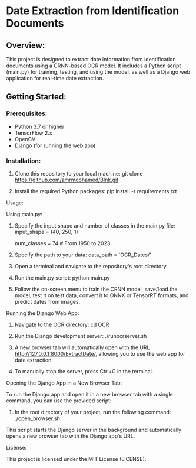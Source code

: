 # Date Extraction from Identification Documents

## Overview:

This project is designed to extract date information from identification documents using a CRNN-based OCR model. It includes a Python script (main.py) for training, testing, and using the model, as well as a Django web application for real-time date extraction.

## Getting Started:

### Prerequisites:
- Python 3.7 or higher
- TensorFlow 2.x
- OpenCV
- Django (for running the web app)

### Installation:

1. Clone this repository to your local machine:
   git clone https://github.com/amrmoohamed/Blnk.git

2. Install the required Python packages:
   pip install -r requirements.txt

Usage:

Using main.py:

1. Specify the input shape and number of classes in the main.py file:
   input_shape = (40, 250, 1)
   
   num_classes = 74 # From 1950 to 2023  

3. Specify the path to your data:
   data_path = 'OCR_Dates/'

4. Open a terminal and navigate to the repository's root directory.

5. Run the main.py script:
   python main.py

6. Follow the on-screen menu to train the CRNN model, save/load the model, test it on test data, convert it to ONNX or TensorRT formats, and predict dates from images.

Running the Django Web App:

1. Navigate to the OCR directory:
   cd OCR

2. Run the Django development server:
   ./runocrserver.sh

3. A new browser tab will automatically open with the URL http://127.0.0.1:8000/ExtractDate/, allowing you to use the web app for date extraction.

4. To manually stop the server, press Ctrl+C in the terminal.

Opening the Django App in a New Browser Tab:

To run the Django app and open it in a new browser tab with a single command, you can use the provided script:

1. In the root directory of your project, run the following command:
   ./open_browser.sh

This script starts the Django server in the background and automatically opens a new browser tab with the Django app's URL.

License:

This project is licensed under the MIT License (LICENSE).
